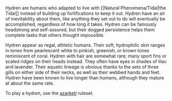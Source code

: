 Hydren are humans who adapted to live with [[Natural Phenomena/Tidal|the Tidal]] instead of building up fortifications to keep it out. Hydren have an air of inevitability about them, like anything they set out to do will eventually be accomplished, regardless of how long it takes. Hydren can be famously headstrong and self-assured, but their dogged persistence helps them complete tasks that others thought impossible.

Hydren appear as regal, athletic humans. Their soft, hydrophilic skin ranges in tones from pearlescent white to pinkish, greenish, or brown tones reminiscent of coral. Hydren with hair are somewhat rare; many sport fins or scaled ridges on their heads instead. They often have eyes in shades of lilac and lavender. Their aquatic lineage is obvious thanks to the sets of three gills on either side of their necks, as well as their webbed hands and feet. Hydren have been known to live longer than humans, although they mature at about the same rate.

To play a hydren, use the [azarketi](https://2e.aonprd.com/Ancestries.aspx?ID=41) ruleset.
